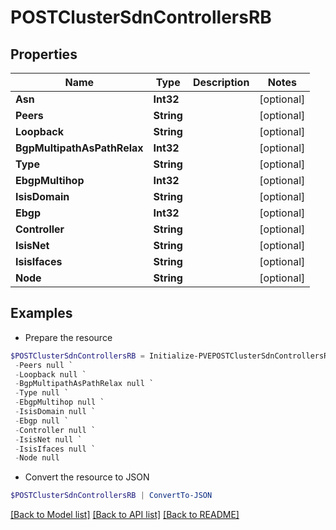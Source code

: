 # POSTClusterSdnControllersRB
## Properties

Name | Type | Description | Notes
------------ | ------------- | ------------- | -------------
**Asn** | **Int32** |  | [optional] 
**Peers** | **String** |  | [optional] 
**Loopback** | **String** |  | [optional] 
**BgpMultipathAsPathRelax** | **Int32** |  | [optional] 
**Type** | **String** |  | [optional] 
**EbgpMultihop** | **Int32** |  | [optional] 
**IsisDomain** | **String** |  | [optional] 
**Ebgp** | **Int32** |  | [optional] 
**Controller** | **String** |  | [optional] 
**IsisNet** | **String** |  | [optional] 
**IsisIfaces** | **String** |  | [optional] 
**Node** | **String** |  | [optional] 

## Examples

- Prepare the resource
```powershell
$POSTClusterSdnControllersRB = Initialize-PVEPOSTClusterSdnControllersRB  -Asn null `
 -Peers null `
 -Loopback null `
 -BgpMultipathAsPathRelax null `
 -Type null `
 -EbgpMultihop null `
 -IsisDomain null `
 -Ebgp null `
 -Controller null `
 -IsisNet null `
 -IsisIfaces null `
 -Node null
```

- Convert the resource to JSON
```powershell
$POSTClusterSdnControllersRB | ConvertTo-JSON
```

[[Back to Model list]](../README.md#documentation-for-models) [[Back to API list]](../README.md#documentation-for-api-endpoints) [[Back to README]](../README.md)

